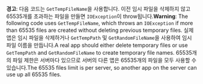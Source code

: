 <span data-ttu-id="d993b-101">**경고**: 다음 코드는 `GetTempFileName`을 사용합니다. 이전 임시 파일을 삭제하지 않고 65535개를 초과하는 파일을 만들면 `IOException`이 throw됩니다.</span><span class="sxs-lookup"><span data-stu-id="d993b-101">**Warning**: The following code uses `GetTempFileName`, which throws an `IOException` if more than 65535 files are created without deleting previous temporary files.</span></span> <span data-ttu-id="d993b-102">실제 앱은 임시 파일을 삭제하거나 `GetTempPath` 및 `GetRandomFileName`을 사용하여 임시 파일 이름을 만듭니다.</span><span class="sxs-lookup"><span data-stu-id="d993b-102">A real app should either delete temporary files or use `GetTempPath` and `GetRandomFileName` to create temporary file names.</span></span> <span data-ttu-id="d993b-103">65535개의 파일 제한은 서버마다 있으므로 서버의 다른 앱은 65535개의 파일을 모두 사용할 수 있습니다.</span><span class="sxs-lookup"><span data-stu-id="d993b-103">The 65535 files limit is per server, so another app on the server can use up all 65535 files.</span></span> 
